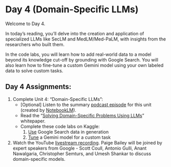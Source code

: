 # Day 4 (Domain-Specific LLMs)

Welcome to Day 4.

In today’s reading, you’ll delve into the creation and application of specialized LLMs like SecLM and MedLM/Med-PaLM, with insights from the researchers who built them.

In the code labs, you will learn how to add real-world data to a model beyond its knowledge cut-off by grounding with Google Search. You will also learn how to fine-tune a custom Gemini model using your own labeled data to solve custom tasks.

## Day 4 Assignments:

1. Complete Unit 4: “Domain-Specific LLMs”:
    - [Optional] Listen to the summary [podcast episode](https://youtu.be/b1a4ZOQ8XdI) for this unit (created by [NotebookLM](https://notebooklm.google.com/)).
    - Read the “[Solving Domain-Specific Problems Using LLMs](https://www.kaggle.com/whitepaper-solving-domains-specific-problems-using-llms)” whitepaper.
    - Complete these code labs on Kaggle:
      1. [Use](https://www.kaggle.com/code/markishere/day-4-google-search-grounding) Google Search data in generation
      2. [Tune](https://www.kaggle.com/code/markishere/day-4-fine-tuning-a-custom-model) a Gemini model for a custom task
2. Watch the YouTube [livestream recording](https://www.youtube.com/watch?v=odvuLMJWUSU&list=PLqFaTIg4myu-b1PlxitQdY0UYIbys-2es&index=4). Paige Bailey will be joined by expert speakers from Google - Scott Coull, Antonio Gulli, Anant Nawalgaria, Christopher Semturs, and Umesh Shankar to discuss domain-specific models.